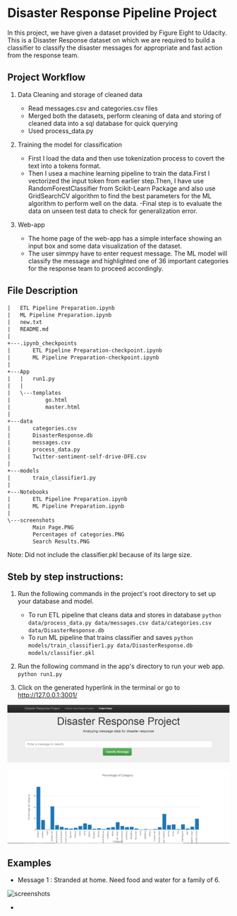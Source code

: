 # Disaster Response Pipeline Project

In this project, we have given a dataset provided by Figure Eight to Udacity. This is a Disaster Response dataset on which we are required to build a classifier to classify the disaster messages for appropriate and fast action from the response team.

## Project Workflow

1. Data Cleaning and storage of cleaned data
   - Read messages.csv and categories.csv files
   - Merged both the datasets, perform cleaning of data and storing of cleaned data into a sql database for quick querying
   - Used process_data.py
     
  
  
2. Training the model for classification
   - First I load the data and then use tokenization process to covert the text into a tokens format.
   - Then I usea a machine learning pipeline to train the data.First I vectorized the input token from earlier step.Then, I have use RandomForestClassifier from Scikit-Learn Package and also use GridSearchCV algorithm to find the best parameters for the ML algorithm to perform well on the data.
   -Final step is to evaluate the data on unseen test data to check for generalization error.
 
    
3. Web-app
   - The home page of the web-app has a simple interface showing an input box and some data visualization of the dataset.
   - The user simmpy have to enter request message. The ML model will classify the message and highlighted one of 36 important categories for the response team to proceed accordingly.
   
## File Description
    |   ETL Pipeline Preparation.ipynb
    |   ML Pipeline Preparation.ipynb
    |   new.txt
    |   README.md
    |   
    +---.ipynb_checkpoints
    |       ETL Pipeline Preparation-checkpoint.ipynb
    |       ML Pipeline Preparation-checkpoint.ipynb
    |       
    +---App
    |   |   run1.py
    |   |   
    |   \---templates
    |           go.html
    |           master.html
    |           
    +---data
    |       categories.csv
    |       DisasterResponse.db
    |       messages.csv
    |       process_data.py
    |       Twitter-sentiment-self-drive-DFE.csv
    |       
    +---models
    |       train_classifier1.py
    |       
    +---Notebooks
    |       ETL Pipeline Preparation.ipynb
    |       ML Pipeline Preparation.ipynb
    |       
    \---screenshots
            Main Page.PNG
            Percentages of categories.PNG
            Search Results.PNG
Note: Did not include the classifier.pkl because of its large size.    
 
## Steb by step instructions:

1. Run the following commands in the project's root directory to set up your database and model.

    - To run ETL pipeline that cleans data and stores in database
        `python data/process_data.py data/messages.csv data/categories.csv data/DisasterResponse.db`
    - To run ML pipeline that trains classifier and saves
        `python models/train_classifier1.py data/DisasterResponse.db models/classifier.pkl`

2. Run the following command in the app's directory to run your web app.
    `python run1.py`

3. Click on the generated hyperlink in the terminal or go to                 http://127.0.0.1:3001/
   
     
     
![screenshots](screenshots/Main%20Page.png)

![screenshots](screenshots/Percentages%20of%20categories.png)

## Examples

  - Message 1 : Stranded at home. Need food and water for a family of 6.

![screenshots](screenshots/Search%20esults.png)

  -

   
   
   
   
   
   
   
   
   
   
   
   
   
   
   
   
   
   
   
   
   
   
   
   
   
   
   
   
   
   
   
   
   
   
   
   

